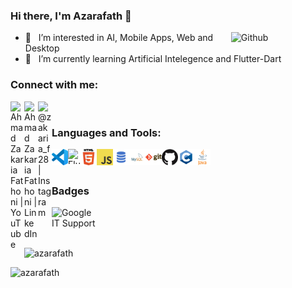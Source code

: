 ### Hi there,  I'm Azarafath 👋
<img width="30%" align="right" alt="Github" src="https://user-images.githubusercontent.com/48678280/88862734-4903af80-d201-11ea-968b-9c939d88a37c.gif" />


- 👀 &nbsp; I’m interested in AI, Mobile Apps, Web and Desktop
- 🌱 &nbsp; I’m currently learning Artificial Intelegence and Flutter-Dart 

### Connect with me:

[<img align="left" alt="Ahmad Zakaria Fathoni | YouTube" width="22px" src="https://cdn.jsdelivr.net/npm/simple-icons@v3/icons/youtube.svg" />](https://www.youtube.com/channel/UC5NX9VsJTwhvukA6IZ27rVQ?view_as=subscriber "Ahmad Zakaria Fathoni")
[<img align="left" alt="Ahmad Zakaria Fathoni | LinkedIn" width="22px" src="https://cdn.jsdelivr.net/npm/simple-icons@v3/icons/linkedin.svg" />](https://www.linkedin.com/in/ahmad-zakaria-fathoni-42316420b "Ahmad Zakaria Fathoni")
[<img align="left" alt="@zakaria_f28 | Instagram" width="22px" src="https://cdn.jsdelivr.net/npm/simple-icons@v3/icons/instagram.svg" />](https://www.instagram.com/zakaria_f28 "@zakaria_f28")
<br />

### Languages and Tools:

<img align="left" alt="Visual Studio Code" width="26px" src="https://raw.githubusercontent.com/github/explore/80688e429a7d4ef2fca1e82350fe8e3517d3494d/topics/visual-studio-code/visual-studio-code.png" /><img align="left" alt="Flutter" width="20px" height="24px" src="https://raw.githubusercontent.com/flutter/website/master/src/_assets/image/flutter-logomark-320px.png" /><img align="left" alt="html5" width="26px" src="https://raw.githubusercontent.com/github/explore/80688e429a7d4ef2fca1e82350fe8e3517d3494d/topics/html/html.png" /><img align="left" alt="javascript" width="26px" src="https://raw.githubusercontent.com/github/explore/80688e429a7d4ef2fca1e82350fe8e3517d3494d/topics/javascript/javascript.png" /><img align="left" alt="node.js" width="26px" src="https://raw.githubusercontent.com/github/explore/80688e429a7d4ef2fca1e82350fe8e3517d3494d/topics/sql/sql.png" /><img align="left" alt="mysql" width="26px" src="https://raw.githubusercontent.com/github/explore/80688e429a7d4ef2fca1e82350fe8e3517d3494d/topics/mysql/mysql.png" /><img align="left" alt="git" width="26px" src="https://raw.githubusercontent.com/github/explore/80688e429a7d4ef2fca1e82350fe8e3517d3494d/topics/git/git.png" /><img align="left" alt="github" width="26px" src="https://raw.githubusercontent.com/github/explore/78df643247d429f6cc873026c0622819ad797942/topics/github/github.png" /><img align="left" alt="html5" width="26px" 
src="https://raw.githubusercontent.com/github/explore/80688e429a7d4ef2fca1e82350fe8e3517d3494d/topics/c/c.png" /><img align="left" alt="Java" width="26px" src="https://raw.githubusercontent.com/github/explore/80688e429a7d4ef2fca1e82350fe8e3517d3494d/topics/java/java.png" />
<br />
<br />

### Badges
<img align="left" alt="Google IT Support" width="70px" src="https://user-images.githubusercontent.com/60414357/172564520-1095a496-c760-4fb3-92a2-f78cf1d4eaff.png" />

\
<br/>
<br/>
<p align="left"> <img src="https://komarev.com/ghpvc/?username=azarafath&label=Profile%20views&color=0e75b6&style=flat" alt="azarafath" /> </p>
<p align="left">
<a href="https://github.com/azarafath">
  <img align="left" alt="azarafath" src="https://github-readme-stats.vercel.app/api?username=azarafath&show_icons=true&hide_border=true" />
</a>
</p>

